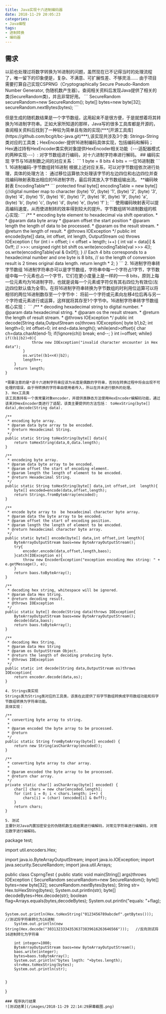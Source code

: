 ```yaml
---
title: Java实现十六进制编码器
date: 2018-11-29 20:05:23
categories:
- Java编程
tags:
- 进制转换
- 编码器
---
```

##  需求
<p>以前也处理过将数字转换为16进制的问题，虽然现在已不记得当时的处理流程了，唯一留下的印象便是，复杂、不满意、可扩展性差、不够灵活......
由于项目需要打算自己实现CSPRNG（Cryptographically Secure Pseudo-Random Number Generator, 伪随机数产生器）。查阅相关资料后发现Java提供了相关的类(SecureRandom类)，并且非常好用。
```
SecureRandom secureRandom=new SecureRandom();
byte[] bytes=new byte[32];
secureRandom.nextBytes(bytes);
```
<p>但是生成的随机数结果是一个字节数组，这用起来不是很方便，于是就想着将其转换为16进制字符串。正如大家所知道的那样，Java写的很多工具库都是开源的，查阅相关资料后找到了一种较为简单且有效的实现(***[开源工具库](https://github.com/bcgit/bc-java.git)***),该实现共涉及3个类: Strings-String类对应的工具类；HexEncoder-提供16进制编码具体实现，包括编码和解码；Hex通过持有HexEncoder类实例对象提供HexEncoder相关功能（---适配器模式的两种实现---）: 对字节数组进行编码，对十六进制字符串进行解码。
##  编码实现
字节与16进制数之间的对应关系：
```
1 byte = 8 bits
4 bits = 一位16进制数
```
1. 16进制编码-字节数组转16进制
根据上述对应关系，可以对字节数组依次进行处理，具体的处理方法： 通过移位运算依次处理该字节的左边四位和右边四位并查找编码映射表取出相应的16进制字符，最后将其放入字节数组输出流。
**编码映射表 EncodingTable**
```
protected final byte[] encodingTable = new byte[]{//digital number map to character
    (byte) '0', (byte) '1', (byte) '2', (byte) '3', (byte) '4', (byte) '5', (byte) '6', (byte) '7',
    (byte) '8', (byte) '9', (byte) 'a', (byte) 'b', (byte) 'c', (byte) 'd', (byte) 'e', (byte) 'f'
};
```
使用编码映射表可以提高编码速度，从而使进制转的效率得到较大的提升。字节数组转16进制数组的核心实现:
```
/**
 * encoding byte element to hexadecimal via shift operation.
 *
 * @param data   byte array
 * @param offset the start position
 * @param length the length of data to be processed.
 * @param os     the result stream.
 * @return the length of result.
 * @throws IOException
 */
public int encode(byte[] data, int offset, int length, OutputStream os) throws IOException {
for (int i = offset; i < offset + length; i++) {
    int val = data[i] & 0xff;
    // >>>: unsigned right bit shift
    os.write(encodingTable[val >>> 4]);
    os.write(encodingTable[val & 0x0f]);
}
// Each 4 bits corresponds to a hexadecimal number and one byte is 8 bits,
// so the length of conversion result is 2 times original data length.
return length * 2;
}
```
2. 16进制字符串转字节数组
16进制字符串亦可以是字节数组，字符串中每一个字符占1字节，字节数组中每一个元素也占一个字节，它们在更小度量上是一样的——8 bits，原则上每一位元素均为16进制字符，也就是说每一个元素或字符仅有其右四位为有效位(左边四位默认值为全零)。在将16进制字符串转换为字节数组的时利用位运算可以将相邻的两位16进制数存至一个字节中： 将前一个字符或元素向左移4位后再与另一个字符或元素进行或运算，这样就将其存至1个字节中。16进制字符串转字节数组核心实现：
```
    /**
     * decoding hexadecimal string to digital number.
     * @param data hexadecimal string.
     * @param os the result stream.
     * @return the length of result stream.
     * @throws IOException
     */
    public int decode(String data,OutputStream os)throws IOException{
        byte b1,b2;
        int length=0;
        int offset=0;
        int end=data.length();
        while(end>offset){
            char ch=data.charAt(end-1);
            if(!ignore(ch)) break;
            end--;
        }
        int i=offset;
        while(i<end){
            char ch=data.charAt(i);
            while(i<end&&ignore(ch)) {
                ch=data.charAt(++i);
            }
            b1=decodingTable[data.charAt(i++)];
            ch=data.charAt(i);
            while(i<end&&ignore(ch)){
                ch=data.charAt(++i);
            }
            b2=decodingTable[data.charAt(i++)];

            if((b1|b2)<0){
                throw new IOException("invalid character encounter in Hex data");
            }
            os.write((b1<<4)|b2);
            length++;
        }
        return length;
    }
```
*需要注意的是*该十六进制字符串应该为长度是偶数的字符串，否则在转换过程中将会出现不可处理的错误，由于待转换的字符串由使用者传入，所以在并未进行额外的处理。
3. Hex工具类
该工具类持有一个类常量对象encoder，并提供类静态方法使用HexEncoder编解码功能，通过该来对HexEncoder类进行了适配，该类主要提供的方法包括： toHexString(byte[] data),decode(String data).
```
    /**
     * encoding byte array.
     * @param data byte array to be encoded.
     * @return Hexadecimal String.
     */
    public static String toHexString(byte[] data){
        return toHexString(data,0,data.length);
    }

    /**
     * encodeing byte array.
     * @param data byte array to be encoded.
     * @param offset the start of encoding element.
     * @param length the length of element to be encoded.
     * @return Hexadecimal String.
     */
    public static String toHexString(byte[] data,int offset,int  length){
        byte[] encoded=encode(data,offset,length);
        return Strings.fromByteArray(encoded);
    }
    
    /**
     * encode byte array to  be hexadecimal character byte array.
     * @param data the byte array to be encoded.
     * @param offset the start of encoding position.
     * @param length the length of element to be encoded.
     * @return hexadecimal character byte array.
     */
    public static byte[] encode(byte[] data,int offset,int length){
        ByteArrayOutputStream baos=new ByteArrayOutputStream();
        try{
            encoder.encode(data,offset,length,baos);
        }catch(IOException e){
            throw new EncoderException("exception encoding Hex string: " + e.getMessage(), e);
        }
        return baos.toByteArray();
    }
    
    /**
     * decoding hex string, whitespace will be ignored.
     * @param data Hex String.
     * @return decoding result.
     * @throws IOException
     */
    public static byte[] decode(String data)throws IOException{
        ByteArrayOutputStream baos=new ByteArrayOutputStream();
        decode(data,baos);
        return baos.toByteArray();
    }

    /**
     * decoding Hex String.
     * @param data Hex String
     * @param os OutputStream Object.
     * @return the length of decoding producing byte.
     * @throws IOException
     */
    public static int decode(String data,OutputStream os)throws IOException{
        return encoder.decode(data,os);
    }

```
4. Strings类实现
Strings类为String类对应的工具类，该类在此提供了将字节数组转换成字符数组功能和将字节数组转换为字符串功能。
具体实现：
```
    /**
     * converting byte array to string.
     *
     * @param encoded the byte array to be processed.
     * @return
     */
    public static String fromByteArray(byte[] encoded) {
        return new String(asCharArray(encoded));
    }

    /**
     * converting byte array to char array.
     *
     * @param encoded the byte array to be processed.
     * @return char array.
     */
    private static char[] asCharArray(byte[] encoded) {
        char[] chars = new char[encoded.length];
        for (int i = 0; i < chars.length; i++) {
            chars[i] = (char) (encoded[i] & 0xff);
        }
        return chars;
    }
```
5. 测试
主要针对Java内置加密安全的伪随机数生成结果进行编解码，对常见字符串进行编解码，对常见数字进行编解码。
```
package test;


import util.encoders.Hex;

import java.io.ByteArrayOutputStream;
import java.io.IOException;
import java.security.SecureRandom;
import java.util.Arrays;

public class CsprngTest {
    public static void main(String[] args)throws IOException {
        SecureRandom secureRandom=new SecureRandom();
        byte[] bytes=new byte[32];
        secureRandom.nextBytes(bytes);
        String str= Hex.toHexString(bytes);
        System.out.println(str);
        byte[] decodeBytes=Hex.decode(str);
        boolean flag=Arrays.equals(bytes,decodeBytes);
        System.out.println("equals: "+flag);

        System.out.println(Hex.toHexString("0123456789abcdef".getBytes()));                    //测试将字符串转化为16进制
        System.out.println(new String(Hex.decode("30313233343536373839616263646566")));   //反向测试将16进制转化为字符串

        int integer=1000;
        ByteArrayOutputStream baos=new ByteArrayOutputStream();
        baos.write(integer);
        bytes=baos.toByteArray();
        System.out.println("bytes lngth: "+bytes.length);
        str=Hex.toHexString(bytes);
        System.out.println(str);


    }
}
```
### 程序执行结果
![测试结果](/images/2018-11-29 22:14:29屏幕截图.png)





